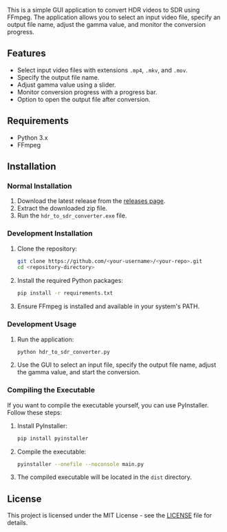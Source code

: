 This is a simple GUI application to convert HDR videos to SDR using FFmpeg. The application allows you to select an input video file, specify an output file name, adjust the gamma value, and monitor the conversion progress.

## Features

- Select input video files with extensions `.mp4`, `.mkv`, and `.mov`.
- Specify the output file name.
- Adjust gamma value using a slider.
- Monitor conversion progress with a progress bar.
- Option to open the output file after conversion.

## Requirements

- Python 3.x
- FFmpeg

## Installation

### Normal Installation

1. Download the latest release from the [releases page](https://github.com/<your-username>/<your-repo>/releases).
2. Extract the downloaded zip file.
3. Run the `hdr_to_sdr_converter.exe` file.

### Development Installation

1. Clone the repository:
    ```sh
    git clone https://github.com/<your-username>/<your-repo>.git
    cd <repository-directory>
    ```

2. Install the required Python packages:
    ```sh
    pip install -r requirements.txt
    ```

3. Ensure FFmpeg is installed and available in your system's PATH.

### Development Usage

1. Run the application:
    ```sh
    python hdr_to_sdr_converter.py
    ```

2. Use the GUI to select an input file, specify the output file name, adjust the gamma value, and start the conversion.

### Compiling the Executable

If you want to compile the executable yourself, you can use PyInstaller. Follow these steps:

1. Install PyInstaller:
    ```sh
    pip install pyinstaller
    ```

2. Compile the executable:
    ```sh
    pyinstaller --onefile --noconsole main.py
    ```

3. The compiled executable will be located in the `dist` directory.

## License

This project is licensed under the MIT License - see the [LICENSE](LICENSE) file for details.